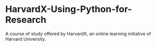 # HarvardX-Using-Python-for-Research
A course of study offered by HarvardX, an online learning initiative of Harvard University.
